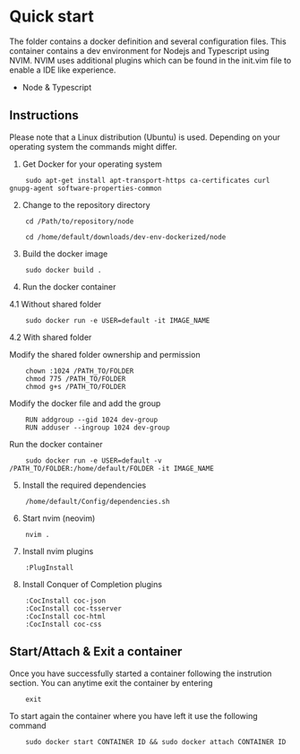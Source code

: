 # Quick start

The folder contains a docker definition and several configuration files.
This container contains a dev environment for Nodejs and Typescript using NVIM.
NVIM uses additional plugins which can be found in the init.vim file to enable a IDE like experience.

- Node & Typescript

## Instructions

Please note that a Linux distribution (Ubuntu) is used. Depending on your
operating system the commands might differ.

1. Get Docker for your operating system

```
    sudo apt-get install apt-transport-https ca-certificates curl gnupg-agent software-properties-common
```

2. Change to the repository directory

```
    cd /Path/to/repository/node
```

```
    cd /home/default/downloads/dev-env-dockerized/node
```

3. Build the docker image

```
    sudo docker build .
```

4. Run the docker container

4.1 Without shared folder

```
    sudo docker run -e USER=default -it IMAGE_NAME
```

4.2 With shared folder

Modify the shared folder ownership and permission

```
    chown :1024 /PATH_TO/FOLDER
    chmod 775 /PATH_TO/FOLDER
    chmod g+s /PATH_TO/FOLDER
```

Modify the docker file and add the group

```
    RUN addgroup --gid 1024 dev-group
    RUN adduser --ingroup 1024 dev-group
```

Run the docker container

```
    sudo docker run -e USER=default -v /PATH_TO/FOLDER:/home/default/FOLDER -it IMAGE_NAME
```

5. Install the required dependencies

```
    /home/default/Config/dependencies.sh
```

6. Start nvim (neovim)

```
    nvim .
```

7. Install nvim plugins

```
    :PlugInstall
```

8. Install Conquer of Completion plugins

```
    :CocInstall coc-json
    :CocInstall coc-tsserver
	:CocInstall coc-html
	:CocInstall coc-css
```

## Start/Attach & Exit a container

Once you have successfully started a container following the instrution section. You can anytime exit the container by entering

```
    exit
```

To start again the container where you have left it use the following command

```
    sudo docker start CONTAINER ID && sudo docker attach CONTAINER ID
```
